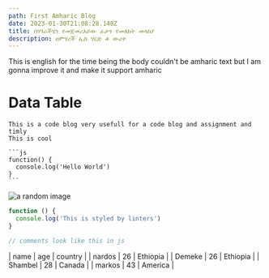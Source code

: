```yaml
---
path: First Amharic Blog
date: 2023-01-30T21:08:28.148Z
title: በሃገራችሂን የመጀመሪአይው ፈታን የመለክት መላከያ
description: ዐምሃሪች ኢስ ሃርድ ቶ ውሪተ
---
```

T﻿his is english for the time being the body couldn't be amharic text but I am gonna improve it and make it support amharic

# D﻿ata Table

````
This is a code blog very usefull for a code blog and assignment and timly
This is cool

```js
function() {
  console.log('Hello World')
}
```
````

![a random image](https://picsum.photos/500/300 "A hero image for the blog")

```javascript
function () {
  console.log('This is styled by linters')
}

// comments look like this in js
```

|﻿ name | age | country |
|﻿ nardos | 26 | Ethiopia |
|﻿ Demeke | 26 | Ethiopia |
|﻿ Shambel | 28 | Canada | 
|﻿ markos | 43 | America |